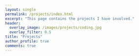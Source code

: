```yaml
---
layout: single
permalink: /projects/index.html
excerpt: "This page contains the projects I have involved."
header:
  overlay_image: /images/projects/coding.jpg
  overlay_filter: 0.5
title: "Projects"
author_profile: true
comments: true
---
```





